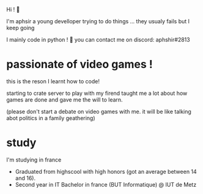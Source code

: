 Hi ! 👋

I'm aphsir a young develloper trying to do things ... they usualy fails but I keep going 

I mainly code in python ! 🐍
you can contact me on discord: aphshir#2813

# passionate of video games !
this is the reson I learnt how to code!

starting to crate server to play with my firend taught me a lot about how games are done and gave me the will to learn.

(please don't start a debate on video games with me. it will be like talking abot politics in a family geathering)
# study
I'm studying in france 
* Graduated from highscool with high honors (got an average between 14 and 16). 
* Second year in IT Bachelor in france (BUT Informatique) @ IUT de Metz
